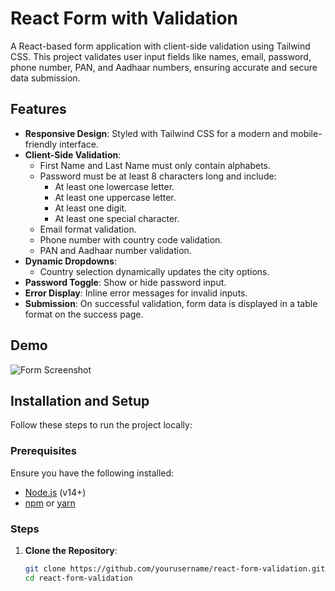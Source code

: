 # React Form with Validation

A React-based form application with client-side validation using Tailwind CSS. This project validates user input fields like names, email, password, phone number, PAN, and Aadhaar numbers, ensuring accurate and secure data submission.

## Features

- **Responsive Design**: Styled with Tailwind CSS for a modern and mobile-friendly interface.
- **Client-Side Validation**:
  - First Name and Last Name must only contain alphabets.
  - Password must be at least 8 characters long and include:
    - At least one lowercase letter.
    - At least one uppercase letter.
    - At least one digit.
    - At least one special character.
  - Email format validation.
  - Phone number with country code validation.
  - PAN and Aadhaar number validation.
- **Dynamic Dropdowns**:
  - Country selection dynamically updates the city options.
- **Password Toggle**: Show or hide password input.
- **Error Display**: Inline error messages for invalid inputs.
- **Submission**: On successful validation, form data is displayed in a table format on the success page.

## Demo

![Form Screenshot](path_to_image)

## Installation and Setup

Follow these steps to run the project locally:

### Prerequisites

Ensure you have the following installed:

- [Node.js](https://nodejs.org/) (v14+)
- [npm](https://www.npmjs.com/) or [yarn](https://yarnpkg.com/)

### Steps

1. **Clone the Repository**:

   ```bash
   git clone https://github.com/yourusername/react-form-validation.git
   cd react-form-validation